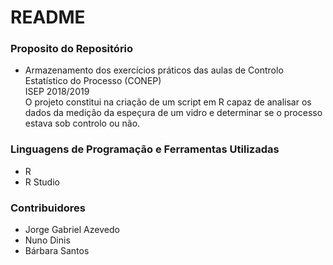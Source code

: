 # README #


### Proposito do Repositório ###

* Armazenamento dos exercícios práticos das aulas de Controlo Estatístico do Processo (CONEP)  
	ISEP 2018/2019  
O projeto constitui na criação de um script em R capaz de analisar os dados da medição da espeçura de um vidro e determinar se o processo estava sob controlo ou não.

### Linguagens de Programação e Ferramentas Utilizadas ###

* R
* R Studio

### Contribuidores ###

* Jorge Gabriel Azevedo
* Nuno Dinis
* Bárbara Santos
